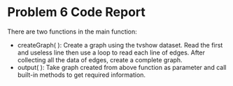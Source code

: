 # Problem 6 Code Report
There are two functions in the main function:
- createGraph( ): Create a graph using the tvshow dataset. Read the first and useless line then use a loop to read each line of edges. After collecting all the data of edges, create a complete graph.
- output( ): Take graph created from above function as parameter and call built-in methods to get required information.
